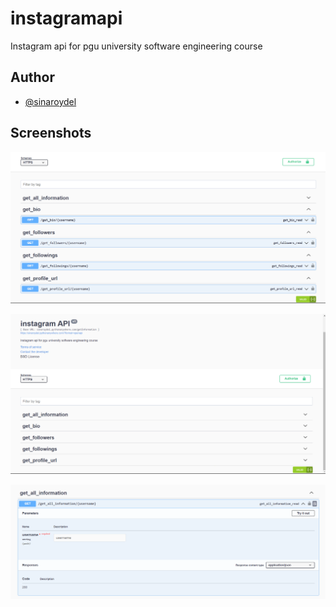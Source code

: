 # instagramapi
Instagram api for pgu university software engineering course


## Author

- [@sinaroydel](https://www.github.com/3ina)


## Screenshots

![App Screenshot](https://github.com/3ina/instagramapi/blob/main/screenshots/1.png)


![App Screenshot](https://github.com/3ina/instagramapi/blob/main/screenshots/2.png)


![App Screenshot](https://github.com/3ina/instagramapi/blob/main/screenshots/3.png)

